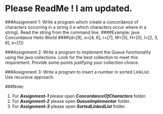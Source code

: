 # Please ReadMe ! I am updated.

###Assignment 1:
Write a program which create a concordance of characters occurring in a string (i.e which characters occur where in a string). Read the string from the command line.
####Example:  java Concordance Hello World
####{d=[9], o=[4, 6], r=[7], W=[5], H=[0], l=[2, 3, 8], e=[1]}

###Assignment 2:
Write a program to implement the Queue functionality using the java collections. Look for the best collection to meet this requirement. Provide some points justifying your collection choice. 

###Assignment 3:
Write a program to insert a number in sorted LinkList. Use recursive approach.

###Note:
1. For **_Assignment-1_** please open **_ConcordanceOfCharacters_** folder.
2. For **_Assignment-2_** please open **_QueueImplementor_** folder.
3. For **_Assignment-3_** please open **_SortedLinkedList_** folder.

